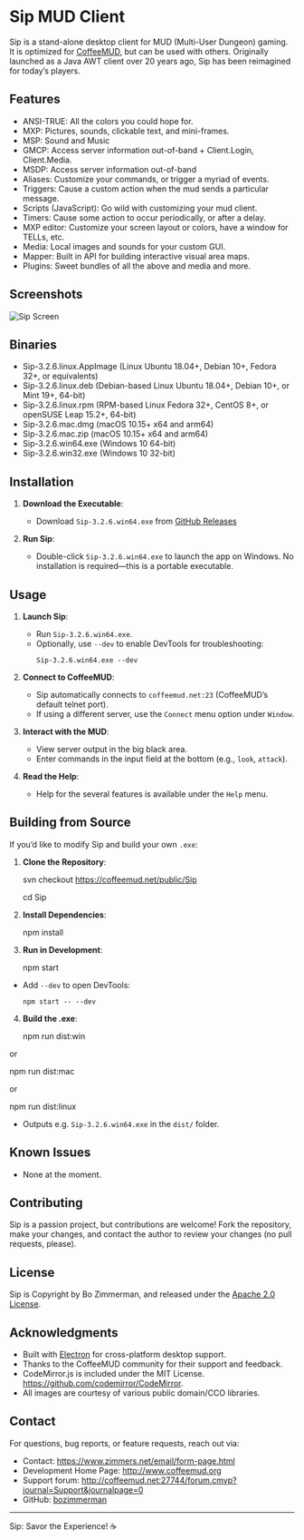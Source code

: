 # Sip MUD Client

Sip is a stand-alone desktop client for MUD (Multi-User Dungeon) gaming.  It is optimized for [CoffeeMUD](http://www.coffeemud.net/), but can be used with others.  Originally launched as a Java AWT client over 20 years ago, Sip has been reimagined for today’s players.

## Features

- ANSI-TRUE: All the colors you could hope for.
- MXP: Pictures, sounds, clickable text, and mini-frames.
- MSP: Sound and Music
- GMCP: Access server information out-of-band + Client.Login, Client.Media.
- MSDP: Access server information out-of-band
- Aliases: Customize your commands, or trigger a myriad of events.
- Triggers: Cause a custom action when the mud sends a particular message.
- Scripts (JavaScript): Go wild with customizing your mud client.
- Timers: Cause some action to occur periodically, or after a delay. 
- MXP editor: Customize your screen layout or colors, have a window for TELLs, etc. 
- Media: Local images and sounds for your custom GUI.
- Mapper: Built in API for building interactive visual area maps.
- Plugins: Sweet bundles of all the above and media and more.

## Screenshots

![Sip Screen](https://zimmers.net/home/mud/sip2.jpg)

## Binaries
 - Sip-3.2.6.linux.AppImage (Linux Ubuntu 18.04+, Debian 10+, Fedora 32+, or equivalents)
 - Sip-3.2.6.linux.deb  (Debian-based Linux Ubuntu 18.04+, Debian 10+, or Mint 19+, 64-bit)
 - Sip-3.2.6.linux.rpm  (RPM-based Linux Fedora 32+, CentOS 8+, or openSUSE Leap 15.2+, 64-bit)
 - Sip-3.2.6.mac.dmg (macOS 10.15+ x64 and arm64)
 - Sip-3.2.6.mac.zip (macOS 10.15+ x64 and arm64)
 - Sip-3.2.6.win64.exe (Windows 10 64-bit)
 - Sip-3.2.6.win32.exe (Windows 10 32-bit)

## Installation

1. **Download the Executable**:
   - Download `Sip-3.2.6.win64.exe` from [GitHub Releases](https://github.com/bozimmerman/sip/releases)

2. **Run Sip**:
   - Double-click `Sip-3.2.6.win64.exe` to launch the app on Windows. No installation is required—this is a portable executable.

## Usage

1. **Launch Sip**:
   - Run `Sip-3.2.6.win64.exe`.
   - Optionally, use `--dev` to enable DevTools for troubleshooting:
     ```
     Sip-3.2.6.win64.exe --dev
     ```

2. **Connect to CoffeeMUD**:
   - Sip automatically connects to `coffeemud.net:23` (CoffeeMUD’s default telnet port).
   - If using a different server, use the `Connect` menu option under `Window`.

3. **Interact with the MUD**:
   - View server output in the big black area.
   - Enter commands in the input field at the bottom (e.g., `look`, `attack`).

4. **Read the Help**:
   - Help for the several features is available under the `Help` menu.

## Building from Source

If you’d like to modify Sip and build your own `.exe`:

1. **Clone the Repository**:

   svn checkout https://coffeemud.net/public/Sip
   
   cd Sip

2. **Install Dependencies**:

   npm install

3. **Run in Development**:

   npm start

- Add `--dev` to open DevTools:
  ```
  npm start -- --dev
  ```

4. **Build the .exe**:

   npm run dist:win
   
or

   npm run dist:mac

or

   npm run dist:linux

- Outputs e.g. `Sip-3.2.6.win64.exe` in the `dist/` folder.

## Known Issues

- None at the moment.

## Contributing

Sip is a passion project, but contributions are welcome! Fork the repository, make your changes, and contact the author to review your changes (no pull requests, please).

## License

Sip is Copyright by Bo Zimmerman, and released under the [Apache 2.0 License](LICENSE).

## Acknowledgments

- Built with [Electron](https://www.electronjs.org/) for cross-platform desktop support.
- Thanks to the CoffeeMUD community for their support and feedback.
- CodeMirror.js is included under the MIT License. https://github.com/codemirror/CodeMirror.
- All images are courtesy of various public domain/CCO libraries.

## Contact

For questions, bug reports, or feature requests, reach out via:
- Contact: https://www.zimmers.net/email/form-page.html
- Development Home Page: http://www.coffeemud.org
- Support forum: http://coffeemud.net:27744/forum.cmvp?journal=Support&journalpage=0
- GitHub: [bozimmerman](https://github.com/bozimmerman)

---

Sip: Savor the Experience! ☕


